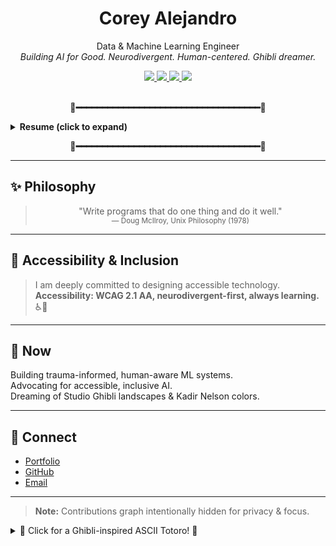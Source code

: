 <!--
  Corey Alejandro - GitHub Profile README
  Inspired by Kadir Nelson & Studio Ghibli
-->

<p align="center">
  <!-- Add your profile photo here if desired -->
  <!-- <img src="assets/profile-photo.jpg" alt="Corey Alejandro" width="180" style="border-radius:50%; box-shadow:0 8px 24px #a2bfcf;"> -->
</p>

<h1 align="center">
  Corey Alejandro
</h1>
<p align="center">
  Data & Machine Learning Engineer<br>
  <em>Building AI for Good. Neurodivergent. Human-centered. Ghibli dreamer.</em>
</p>

<div align="center">
  <a href="mailto:corey.alejandro@example.com">
    <img src="https://img.shields.io/badge/email-corey.alejandro@example.com-6c4f39?style=for-the-badge&logo=gmail" />
  </a>
  <a href="https://coreyalejandro.com">
    <img src="https://img.shields.io/badge/portfolio-coreyalejandro.com-8dc3c9?style=for-the-badge&logo=internet-explorer" />
  </a>
  <a href="https://github.com/coreyalejandro">
    <img src="https://img.shields.io/badge/github-@coreyalejandro-3c2e1a?style=for-the-badge&logo=github" />
  </a>
  <img src="https://img.shields.io/badge/now%20playing-Studio%20Ghibli%20soundtracks-efb94f?style=for-the-badge&logo=spotify" />
</div>

<br>

<!-- Themed divider -->
<p align="center">
  <b>🌾━━━━━━━━━━━━━━━━━━━━━━━━━━━━━━━━━━━🌾</b>
</p>

<details>
<summary><b>Resume (click to expand)</b></summary>

---

### Profile
Passionate early-career data and machine learning engineer transitioning from senior leadership in education technology and customer service operations. Overcame severe psychological trauma and a period of homelessness, driving deep resilience and a committed pivot to a career aligned with my neurodiverse identity (autistic, bipolar, OCD, ACHD). My goal is leveraging AI to build impactful, life-saving products that uplift marginalized communities.

---

### Technical Focus
- **Data Pipeline Automation & Real-Time Monitoring:** Designed robust data solutions using Airflow and Spark to optimize operational efficiency and real-time insights.
- **AI-Powered Training & Gamification:** Engineered innovative ML-based systems that significantly enhanced learning outcomes in customer service environments.
- **Accessibility & Inclusive UX/UI:** Expert in creating experiences compliant with WCAG 2.1 AA standards, focusing on neurodivergent user needs.

---

### Professional Experience

**AI/ML & Data Engineering Projects (Self-Directed | 2019–Present)**
- Built automated, real-time data pipelines using Airflow and Spark, enhancing operational efficiency by 20%.
- Developed real-time ML model performance dashboards enabling proactive monitoring, significantly reducing downtime.
- Created interactive ML-driven portfolio showcasing dynamic UI/UX (Magic 8 Ball Portfolio).

**Customer Service Specialist (Alorica, San Antonio, TX | 2023–2025)**
- Engineered AI-enhanced training programs tailored for customer service, increasing operational efficiency by 30%.
- Implemented real-time ML model monitoring solutions, transforming issue resolution to a proactive model.
- Established neurodiversity support initiatives, significantly boosting employee retention and workplace inclusion.

**Director of Online Learning (Our Lady of the Lake University, San Antonio, TX | 2016–2018)**
- Built in-house online academic programs resulting in 150% enrollment increase through strategic policy reforms.
- Instituted automated verification processes, reducing administrative overhead by 75%.
- Developed SMS-based course delivery (MobileU), greatly enhancing student engagement.

**Executive Director, OC Global (Odessa College, Odessa, TX | 2012–2015)**
- Launched and scaled OC Global virtual college, achieving 25% enrollment growth and securing $20M community-backed funding.
- Innovated 24/7 live-streaming course delivery, expanding educational accessibility.

---

### Key Projects
| Project | Description |
| --- | --- |
| **Black Women’s Dr. Feelgood Guide to Graves Disease** | Comprehensive health guide tailored for Black women, integrating medical insights, community resources, dietary guidance, and culturally relevant exercises. |
| **The Navigator (DocuNavigator)** | Gamified, Salesforce-based training application enhancing skill development and retention among neurodivergent users. |
| **UICare** | VS Code AI-extension proactively reducing cognitive overload and enhancing developer mental health. |
| **Alorica All Aboard** | AI-driven onboarding system accelerating operational readiness for customer service agents. |

---

### Education
- **M.S.Ed.,** Online Teaching & Learning, California State University, East Bay
- **Professional Teaching Certificate,** San Francisco University
- **B.A.,** Drama, Stanford University

---

### Certifications
- **IBM Data Science Professional Certificate** (IBM, August 2025)
- **IBM Generative AI Machine Engineer Professional Certificate** (IBM, August 2025)
- **Google UX Design Professional Certificate** (Google, August 2025)
- **AI/ML Professional Certificate** (Analytics Vidya, September 2025)

---

### Skills & Competencies
- **Data Engineering:** Airflow, Apache Spark, real-time analytics
- **Machine Learning Ops (MLOps):** TensorFlow, model monitoring
- **Cloud Infrastructure:** Terraform, Docker, CI/CD
- **Accessibility & Inclusive Design:** WCAG 2.1 AA, Figma prototyping

</details>

<p align="center">
  <b>🌾━━━━━━━━━━━━━━━━━━━━━━━━━━━━━━━━━━━🌾</b>
</p>

---

## ✨ Philosophy
<blockquote align="center">
  "Write programs that do one thing and do it well." <br>
  <sub>— Doug McIlroy, Unix Philosophy (1978)</sub>
</blockquote>

---

## 🎨 Accessibility & Inclusion
> I am deeply committed to designing accessible technology.<br>
> <b>Accessibility: WCAG 2.1 AA, neurodivergent-first, always learning.</b> ♿️🌈

---

## 🌱 Now
Building trauma-informed, human-aware ML systems.  
Advocating for accessible, inclusive AI.  
Dreaming of Studio Ghibli landscapes & Kadir Nelson colors.

---

## 🤝 Connect
- [Portfolio](https://coreyalejandro.com)
- [GitHub](https://github.com/coreyalejandro)
- [Email](mailto:corey.alejandro@example.com)

---

> **Note:** Contributions graph intentionally hidden for privacy & focus.

<!--
  Ghibli + Kadir Nelson Easter Egg:
  Totoro in a color palette inspired by Nelson's browns & Ghibli's pastels.
-->
<details>
<summary>🌟 Click for a Ghibli-inspired ASCII Totoro! 🌟</summary>

```
         (   )
        (    )  
      (        )           TOTORO
    (___(___)___)
      /  o o  \
     (   "    )
      \~(*)~/
       - ^ -
```
<sub>Palette: #4b2e1e, #8dc3c9, #efb94f, #d2a677</sub>
</details>
